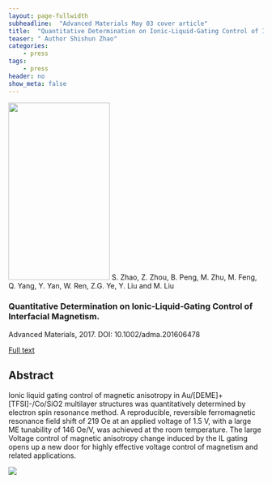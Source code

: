 ```yaml
---
layout: page-fullwidth
subheadline:  "Advanced Materials May 03 cover article"
title:  "Quantitative Determination on Ionic‐Liquid‐Gating Control of Interfacial Magnetism"
teaser: " Author Shishun Zhao"
categories:
    - press
tags:
    - press
header: no
show_meta: false
---
```

<!--more-->
<!--<div class="row">-->
<div >
<p><img src="{{ site.urlimg }}adma_zss_cover.png" class="alignleft" width="200" height="350">
 S. Zhao, Z. Zhou, B. Peng, M. Zhu, M. Feng, Q. Yang, Y. Yan, W. Ren, Z.G. Ye, Y. Liu and M. Liu <h3> Quantitative Determination on Ionic‐Liquid‐Gating Control of Interfacial Magnetism.</h3> Advanced Materials, 2017. DOI: 10.1002/adma.201606478</p><a href="http://onlinelibrary.wiley.com/doi/10.1002/adma.201606478/full">Full text</a>
</div>
<div style="display: inline-block;">
<h2>Abstract</h2>

<p>Ionic liquid gating control of magnetic anisotropy in Au/[DEME]+[TFSI]-/Co/SiO2 multilayer structures was quantitatively determined by electron spin resonance method. A reproducible, reversible ferromagnetic resonance field shift of 219 Oe at an applied voltage of 1.5 V, with a large ME tunability of 146 Oe/V, was achieved at the room temperature. The large Voltage control of magnetic anisotropy change induced by the IL gating opens up a new door for highly effective voltage control of magnetism and related applications.</p>

<img src="{{ site.urlimg }}zsh_am_fig.png" class="aligncenter">
</div>


